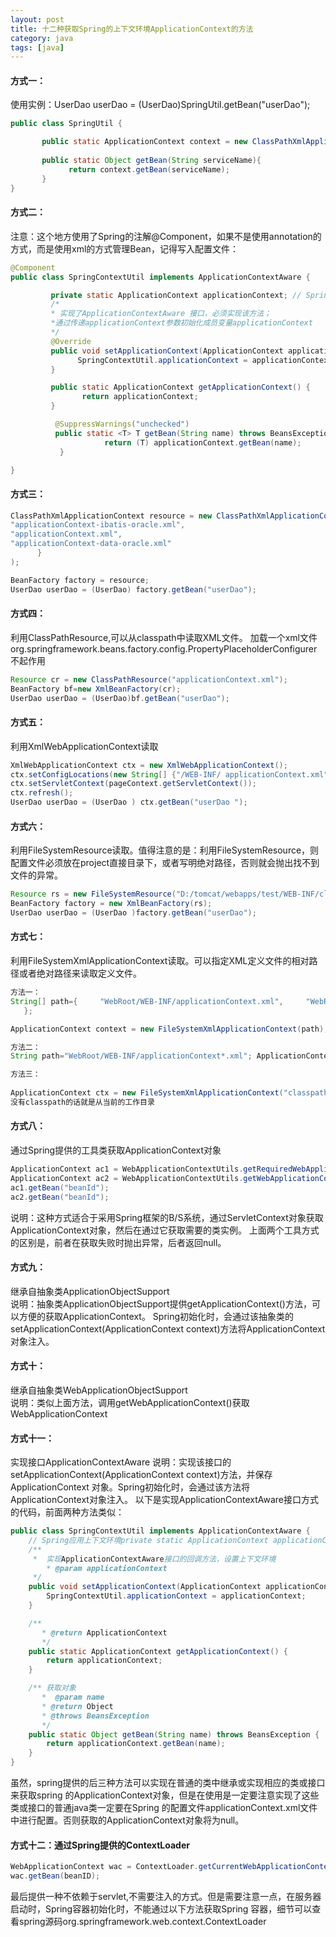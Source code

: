 ```yaml
---
layout: post
title: 十二种获取Spring的上下文环境ApplicationContext的方法
category: java
tags: [java]
---
```

#### 方式一：
使用实例：UserDao userDao = (UserDao)SpringUtil.getBean("userDao");
```java
public class SpringUtil {

       public static ApplicationContext context = new ClassPathXmlApplicationContext("applicationContext.xml");
 
       public static Object getBean(String serviceName){
             return context.getBean(serviceName);
       }
}
```
#### 方式二：
注意：这个地方使用了Spring的注解@Component，如果不是使用annotation的方式，而是使用xml的方式管理Bean，记得写入配置文件：
<bean id="springContextUtil" class="com.xxx.util.SpringContextUtil" singleton="true" />
```java
@Component
public class SpringContextUtil implements ApplicationContextAware {

         private static ApplicationContext applicationContext; // Spring应用上下文环境         
         /*          
         * 实现了ApplicationContextAware 接口，必须实现该方法；           
         *通过传递applicationContext参数初始化成员变量applicationContext          
         */
         @Override         
         public void setApplicationContext(ApplicationContext applicationContext) throws BeansException {
               SpringContextUtil.applicationContext = applicationContext;
         }

         public static ApplicationContext getApplicationContext() {
                return applicationContext;
         }

          @SuppressWarnings("unchecked")
          public static <T> T getBean(String name) throws BeansException {
                     return (T) applicationContext.getBean(name);
           }

}
```
####  方式三：
```java
ClassPathXmlApplicationContext resource = new ClassPathXmlApplicationContext(new String[]{       
"applicationContext-ibatis-oracle.xml",       
"applicationContext.xml",       
"applicationContext-data-oracle.xml"
      }
); 

BeanFactory factory = resource; 
UserDao userDao = (UserDao) factory.getBean("userDao");
```
#### 方式四：
利用ClassPathResource,可以从classpath中读取XML文件。
加载一个xml文件org.springframework.beans.factory.config.PropertyPlaceholderConfigurer不起作用
```java
Resource cr = new ClassPathResource("applicationContext.xml"); 
BeanFactory bf=new XmlBeanFactory(cr); 
UserDao userDao = (UserDao)bf.getBean("userDao");
```
#### 方式五：
利用XmlWebApplicationContext读取
```java
XmlWebApplicationContext ctx = new XmlWebApplicationContext(); 
ctx.setConfigLocations(new String[] {"/WEB-INF/ applicationContext.xml"); 
ctx.setServletContext(pageContext.getServletContext()); 
ctx.refresh(); 
UserDao userDao = (UserDao ) ctx.getBean("userDao ");
```
#### 方式六：
利用FileSystemResource读取。值得注意的是：利用FileSystemResource，则配置文件必须放在project直接目录下，或者写明绝对路径，否则就会抛出找不到文件的异常。
```java
Resource rs = new FileSystemResource("D:/tomcat/webapps/test/WEB-INF/classes/ applicationContext.xml"); 
BeanFactory factory = new XmlBeanFactory(rs); 
UserDao userDao = (UserDao )factory.getBean("userDao");
```
#### 方式七：
利用FileSystemXmlApplicationContext读取。可以指定XML定义文件的相对路径或者绝对路径来读取定义文件。
```java
方法一：
String[] path={     "WebRoot/WEB-INF/applicationContext.xml",     "WebRoot/WEB-INF/applicationContext_task.xml"
   }; 

ApplicationContext context = new FileSystemXmlApplicationContext(path);

方法二：
String path="WebRoot/WEB-INF/applicationContext*.xml"; ApplicationContext context = new FileSystemXmlApplicationContext(path);

方法三：
 
ApplicationContext ctx = new FileSystemXmlApplicationContext("classpath:地址");
没有classpath的话就是从当前的工作目录
```
#### 方式八：
通过Spring提供的工具类获取ApplicationContext对象 
```java
ApplicationContext ac1 = WebApplicationContextUtils.getRequiredWebApplicationContext(ServletContext sc);
ApplicationContext ac2 = WebApplicationContextUtils.getWebApplicationContext(ServletContext sc);
ac1.getBean("beanId");
ac2.getBean("beanId");
```
说明：这种方式适合于采用Spring框架的B/S系统，通过ServletContext对象获取ApplicationContext对象，然后在通过它获取需要的类实例。
上面两个工具方式的区别是，前者在获取失败时抛出异常，后者返回null。
#### 方式九：
继承自抽象类ApplicationObjectSupport  
说明：抽象类ApplicationObjectSupport提供getApplicationContext()方法，可以方便的获取ApplicationContext。 
Spring初始化时，会通过该抽象类的setApplicationContext(ApplicationContext context)方法将ApplicationContext 对象注入。
#### 方式十：
继承自抽象类WebApplicationObjectSupport  
说明：类似上面方法，调用getWebApplicationContext()获取WebApplicationContext  
#### 方式十一：
实现接口ApplicationContextAware 
说明：实现该接口的setApplicationContext(ApplicationContext context)方法，并保存ApplicationContext 对象。Spring初始化时，会通过该方法将ApplicationContext对象注入。 
以下是实现ApplicationContextAware接口方式的代码，前面两种方法类似：
```java
public class SpringContextUtil implements ApplicationContextAware {
	// Spring应用上下文环境private static ApplicationContext applicationContext;
	/**
	 *  实现ApplicationContextAware接口的回调方法，设置上下文环境
        * @param applicationContext
	 */
	public void setApplicationContext(ApplicationContext applicationContext) {
		SpringContextUtil.applicationContext = applicationContext;
	}

	/** 
       * @return ApplicationContext 
       */
	public static ApplicationContext getApplicationContext() {
		return applicationContext;
	}

	/** 获取对象
       *  @param name 
       * @return Object 
       * @throws BeansException 
       */
	public static Object getBean(String name) throws BeansException {
		return applicationContext.getBean(name);
	}
}
```
虽然，spring提供的后三种方法可以实现在普通的类中继承或实现相应的类或接口来获取spring 的ApplicationContext对象，但是在使用是一定要注意实现了这些类或接口的普通java类一定要在Spring 的配置文件applicationContext.xml文件中进行配置。否则获取的ApplicationContext对象将为null。
#### 方式十二：通过Spring提供的ContextLoader
```java
WebApplicationContext wac = ContextLoader.getCurrentWebApplicationContext();
wac.getBean(beanID);
```
最后提供一种不依赖于servlet,不需要注入的方式。但是需要注意一点，在服务器启动时，Spring容器初始化时，不能通过以下方法获取Spring 容器，细节可以查看spring源码org.springframework.web.context.ContextLoader
